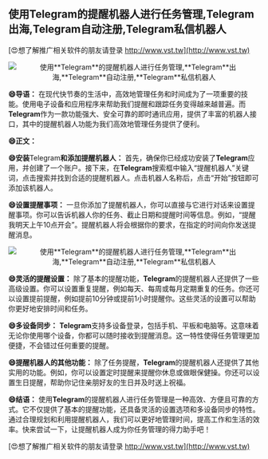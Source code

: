 ## **使用**Telegram**的提醒机器人进行任务管理,**Telegram**出海,**Telegram**自动注册,**Telegram**私信机器人**

[😍想了解推广相关软件的朋友请登录 http://www.vst.tw](http://www.vst.tw)

 <center><img src="https://vst.tw/MP4/tuiguang/png/0.png" alt="使用**Telegram**的提醒机器人进行任务管理,**Telegram**出海,**Telegram**自动注册,**Telegram**私信机器人"></center>

**😄导语：**
在现代快节奏的生活中，高效地管理任务和时间成为了一项重要的技能。使用电子设备和应用程序来帮助我们提醒和跟踪任务变得越来越普遍。而**Telegram**作为一款功能强大、安全可靠的即时通讯应用，提供了丰富的机器人接口，其中的提醒机器人功能为我们高效地管理任务提供了便利。

**😄正文：**

**😄安装**Telegram**和添加提醒机器人：**
首先，确保你已经成功安装了**Telegram**应用，并创建了一个账户。接下来，在**Telegram**搜索框中输入“提醒机器人”关键词，点击搜索并找到合适的提醒机器人。点击机器人名称后，点击“开始”按钮即可添加该机器人。

**😄设置提醒事项：**
一旦你添加了提醒机器人，你可以直接与它进行对话来设置提醒事项。你可以告诉机器人你的任务、截止日期和提醒时间等信息。例如，“提醒我明天上午10点开会”。提醒机器人将会根据你的要求，在指定的时间向你发送提醒消息。

 <center><img src="https://vst.tw/MP4/tuiguang/png/7.png" alt="使用**Telegram**的提醒机器人进行任务管理,**Telegram**出海,**Telegram**自动注册,**Telegram**私信机器人"></center>

**😄灵活的提醒设置：**
除了基本的提醒功能，**Telegram**的提醒机器人还提供了一些高级设置。你可以设置重复提醒，例如每天、每周或每月定期重复的任务。你还可以设置提前提醒，例如提前10分钟或提前1小时提醒你。这些灵活的设置可以帮助你更好地安排时间和任务。

**😄多设备同步：**
**Telegram**支持多设备登录，包括手机、平板和电脑等。这意味着无论你使用哪个设备，你都可以随时接收到提醒消息。这一特性使得任务管理更加便捷，不会错过任何重要的提醒。

**😄提醒机器人的其他功能：**
除了任务提醒，**Telegram**的提醒机器人还提供了其他实用的功能。例如，你可以设置定时提醒来提醒你休息或做眼保健操。你还可以设置生日提醒，帮助你记住亲朋好友的生日并及时送上祝福。

**😄结语：**
使用**Telegram**的提醒机器人进行任务管理是一种高效、方便且可靠的方式。它不仅提供了基本的提醒功能，还具备灵活的设置选项和多设备同步的特性。通过合理规划和利用提醒机器人，我们可以更好地管理时间，提高工作和生活的效率。快来尝试一下，让提醒机器人成为你任务管理的得力助手吧！

[😍想了解推广相关软件的朋友请登录 http://www.vst.tw](http://www.vst.tw)



